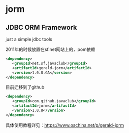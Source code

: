 # jorm

JDBC ORM Framework
---
just a simple jdbc tools

2011年的时候放置在sf.net网站上的，pom依赖
```xml
<dependency>
   <groupId>net.sf.javaclub</groupId>
   <artifactId>gerald-jorm</artifactId>
   <version>1.0.8.GA</version>
</dependency>
```

目前迁移到了github
```xml
<dependency>
   <groupId>com.github.javaclub</groupId>
   <artifactId>jorm</artifactId>
   <version>1.0.8</version>
</dependency>
```
具体使用教程详见：https://www.oschina.net/p/gerald-jorm

